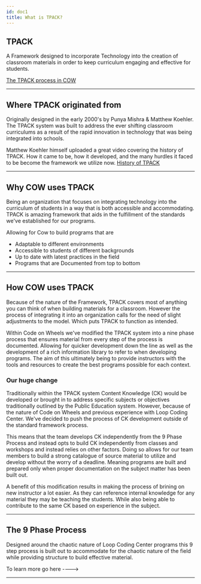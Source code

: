 ```yaml
---
id: doc1
title: What is TPACK?
---
```


## TPACK

A Framework designed to incorporate Technology into the creation of classroom materials in order to keep curriculum engaging and effective for students. 

 [The TPACK process in COW](https://docs.google.com/presentation/d/1uZxYAR_m7d4NznYeCxKtxF713ecXYSaH-LWY6Xa3NMw/edit?usp=sharing)

---

## Where TPACK originated from

Originally designed in the early 2000's by Punya Mishra & Matthew Koehler. The TPACK system was built to address the ever shifting classroom curriculums as a result of the rapid innovation in technology that was being integrated into schools. 

Matthew Koehler himself uploaded a great video covering the history of TPACK. How it came to be, how it developed, and the many hurdles it faced to be become the framework we utilize now.
[History of TPACK](https://www.youtube.com/watch?v=ZCq9yH5sINc&ab_channel=MatthewKoehler)

---

## Why COW uses TPACK

Being an organization that focuses on integrating technology into the curriculum of students in a way that is both accessible and accommodating. TPACK is amazing framework that aids in the fulfillment of the standards we've established for our programs. 

Allowing for Cow to build programs that are

* Adaptable to different environments
* Accessible to students of different backgrounds
* Up to date with latest practices in the field
* Programs that are Documented from top to bottom

---

## How COW uses TPACK

Because of the nature of the Framework, TPACK covers most of anything you can think of when building materials for a classroom. However the process of integrating it into an organization calls for the need of slight adjustments to the model. Which puts TPACK to function as intended.

Within Code on Wheels we've modified the TPACK system into a nine phase process that ensures material from every step of the process is documented. Allowing for quicker development down the line as well as the development of a rich information library to refer to when developing programs. The aim of this ultimately being to provide instructors with the tools and resources to create the best programs possible for each context.

### Our huge change

Traditionally within the TPACK system Content Knowledge (CK) would be developed or brought in to address specific subjects or objectives traditionally outlined by the Public Education system. However, because of the nature of Code on Wheels and previous experience with Loop Coding Center. We've decided to push the process of CK development outside of the standard framework process. 

This means that the team develops CK independently from the 9 Phase Process and instead opts to build CK independently from classes and workshops and instead relies on other factors. Doing so allows for our team members to build a strong catalogue of source material to utilize and develop without the worry of a deadline. Meaning programs are built and prepared only when proper documentation on the subject matter has been built out. 

A benefit of this modification results in making the process of brining on new instructor a lot easier. As they can reference internal knowledge for any material they may be teaching the students. While also being able to contribute to the same CK based on experience in the subject.  


---

## The 9 Phase Process

Designed around the chaotic nature of Loop Coding Center programs this 9 step process is built out to accommodate for the chaotic nature of the field while providing structure to build effective material.

To learn more go here ----> 

---
